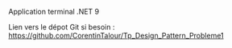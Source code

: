 Application terminal .NET 9

Lien vers le dépot Git si besoin : https://github.com/CorentinTalour/Tp_Design_Pattern_Probleme1